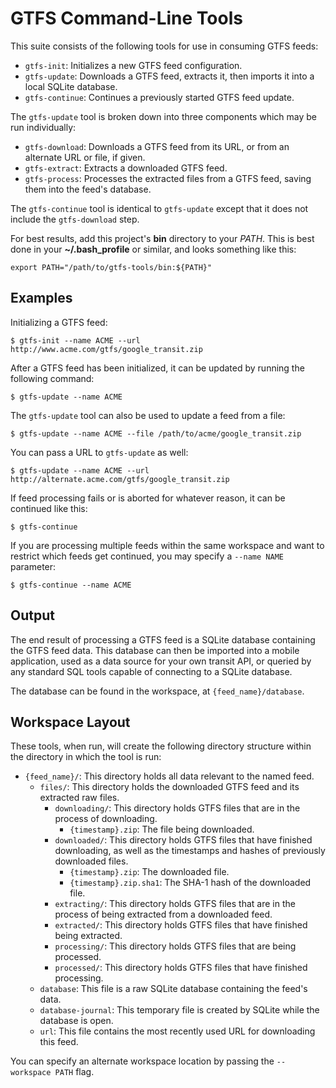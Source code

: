 # GTFS Command-Line Tools

This suite consists of the following tools for use in consuming GTFS feeds:

 * `gtfs-init`: Initializes a new GTFS feed configuration.
 * `gtfs-update`: Downloads a GTFS feed, extracts it, then imports it into a local SQLite database.
 * `gtfs-continue`: Continues a previously started GTFS feed update.

The `gtfs-update` tool is broken down into three components which may be run individually:

 * `gtfs-download`: Downloads a GTFS feed from its URL, or from an alternate URL or file, if given.
 * `gtfs-extract`: Extracts a downloaded GTFS feed.
 * `gtfs-process`: Processes the extracted files from a GTFS feed, saving them into the feed's database.

The `gtfs-continue` tool is identical to `gtfs-update` except that it does not include the `gtfs-download` step.

For best results, add this project's **bin** directory to your *PATH*. This is best done in your **~/.bash_profile**
or similar, and looks something like this:

    export PATH="/path/to/gtfs-tools/bin:${PATH}"

## Examples

Initializing a GTFS feed:

    $ gtfs-init --name ACME --url http://www.acme.com/gtfs/google_transit.zip

After a GTFS feed has been initialized, it can be updated by running the following command:

    $ gtfs-update --name ACME

The `gtfs-update` tool can also be used to update a feed from a file:

    $ gtfs-update --name ACME --file /path/to/acme/google_transit.zip

You can pass a URL to `gtfs-update` as well:

    $ gtfs-update --name ACME --url http://alternate.acme.com/gtfs/google_transit.zip

If feed processing fails or is aborted for whatever reason, it can be continued like this:

    $ gtfs-continue

If you are processing multiple feeds within the same workspace and want to restrict which feeds
get continued, you may specify a `--name NAME` parameter:

    $ gtfs-continue --name ACME

## Output

The end result of processing a GTFS feed is a SQLite database containing the GTFS feed data. This
database can then be imported into a mobile application, used as a data source for your own transit API,
or queried by any standard SQL tools capable of connecting to a SQLite database.

The database can be found in the workspace, at `{feed_name}/database`.

## Workspace Layout

These tools, when run, will create the following directory structure within the directory in which the tool is run:

 * `{feed_name}/`: This directory holds all data relevant to the named feed.
    * `files/`: This directory holds the downloaded GTFS feed and its extracted raw files.
       * `downloading/`: This directory holds GTFS files that are in the process of downloading.
         * `{timestamp}.zip`: The file being downloaded.
       * `downloaded/`: This directory holds GTFS files that have finished downloading, as well as the timestamps and hashes of previously downloaded files.
          * `{timestamp}.zip`: The downloaded file.
          * `{timestamp}.zip.sha1`: The SHA-1 hash of the downloaded file.
       * `extracting/`: This directory holds GTFS files that are in the process of being extracted from a downloaded feed.
       * `extracted/`: This directory holds GTFS files that have finished being extracted.
       * `processing/`: This directory holds GTFS files that are being processed.
       * `processed/`: This directory holds GTFS files that have finished processing.
    * `database`: This file is a raw SQLite database containing the feed's data.
    * `database-journal`: This temporary file is created by SQLite while the database is open.
    * `url`: This file contains the most recently used URL for downloading this feed.

You can specify an alternate workspace location by passing the `--workspace PATH` flag.
